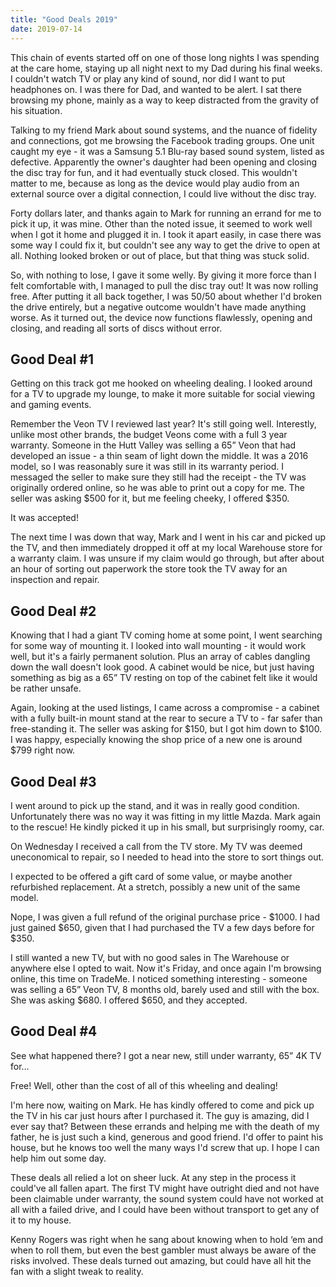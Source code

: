 ```yaml
---
title: "Good Deals 2019"
date: 2019-07-14
---
```


This chain of events started off on one of those long nights I was spending at the care home, staying up all night next to my Dad during his final weeks. I couldn't watch TV or play any kind of sound, nor did I want to put headphones on. I was there for Dad, and wanted to be alert. I sat there browsing my phone, mainly as a way to keep distracted from the gravity of his situation.

Talking to my friend Mark about sound systems, and the nuance of fidelity and connections, got me browsing the Facebook trading groups. One unit caught my eye - it was a Samsung 5.1 Blu-ray based sound system, listed as defective. Apparently the owner's daughter had been opening and closing the disc tray for fun, and it had eventually stuck closed. This wouldn't matter to me, because as long as the device would play audio from an external source over a digital connection, I could live without the disc tray.

Forty dollars later, and thanks again to Mark for running an errand for me to pick it up, it was mine. Other than the noted issue, it seemed to work well when I got it home and plugged it in. I took it apart easily, in case there was some way I could fix it, but couldn't see any way to get the drive to open at all. Nothing looked broken or out of place, but that thing was stuck solid.

So, with nothing to lose, I gave it some welly. By giving it more force than I felt comfortable with, I managed to pull the disc tray out! It was now rolling free. After putting it all back together, I was 50/50 about whether I'd broken the drive entirely, but a negative outcome wouldn't have made anything worse. As it turned out, the device now functions flawlessly, opening and closing, and reading all sorts of discs without error.

## Good Deal #1

Getting on this track got me hooked on wheeling dealing. I looked around for a TV to upgrade my lounge, to make it more suitable for social viewing and gaming events.

Remember the Veon TV I reviewed last year? It's still going well. Interestly, unlike most other brands, the budget Veons come with a full 3 year warranty. Someone in the Hutt Valley was selling a 65” Veon that had developed an issue - a thin seam of light down the middle. It was a 2016 model, so I was reasonably sure it was still in its warranty period. I messaged the seller to make sure they still had the receipt - the TV was originally ordered online, so he was able to print out a copy for me. The seller was asking $500 for it, but me feeling cheeky, I offered $350.

It was accepted!

The next time I was down that way, Mark and I went in his car and picked up the TV, and then immediately dropped it off at my local Warehouse store for a warranty claim. I was unsure if my claim would go through, but after about an hour of sorting out paperwork the store took the TV away for an inspection and repair.

## Good Deal #2

Knowing that I had a giant TV coming home at some point, I went searching for some way of mounting it. I looked into wall mounting - it would work well, but it's a fairly permanent solution. Plus an array of cables dangling down the wall doesn't look good. A cabinet would be nice, but just having something as big as a 65” TV resting on top of the cabinet felt like it would be rather unsafe.

Again, looking at the used listings, I came across a compromise - a cabinet with a fully built-in mount stand at the rear to secure a TV to - far safer than free-standing it. The seller was asking for $150, but I got him down to $100. I was happy, especially knowing the shop price of a new one is around $799 right now.

## Good Deal #3

I went around to pick up the stand, and it was in really good condition. Unfortunately there was no way it was fitting in my little Mazda. Mark again to the rescue! He kindly picked it up in his small, but surprisingly roomy, car.

On Wednesday I received a call from the TV store. My TV was deemed uneconomical to repair, so I needed to head into the store to sort things out.

I expected to be offered a gift card of some value, or maybe another refurbished replacement. At a stretch, possibly a new unit of the same model.

Nope, I was given a full refund of the original purchase price - $1000. I had just gained $650, given that I had purchased the TV a few days before for $350.

I still wanted a new TV, but with no good sales in The Warehouse or anywhere else I opted to wait. Now it's Friday, and once again I'm browsing online, this time on TradeMe. I noticed something interesting - someone was selling a 65” Veon TV, 8 months old, barely used and still with the box. She was asking $680. I offered $650, and they accepted.

## Good Deal #4

See what happened there? I got a near new, still under warranty, 65” 4K TV for…

Free! Well, other than the cost of all of this wheeling and dealing!

I'm here now, waiting on Mark. He has kindly offered to come and pick up the TV in his car just hours after I purchased it. The guy is amazing, did I ever say that? Between these errands and helping me with the death of my father, he is just such a kind, generous and good friend. I'd offer to paint his house, but he knows too well the many ways I'd screw that up. I hope I can help him out some day.

These deals all relied a lot on sheer luck. At any step in the process it could've all fallen apart. The first TV might have outright died and not have been claimable under warranty, the sound system could have not worked at all with a failed drive, and I could have been without transport to get any of it to my house.

Kenny Rogers was right when he sang about knowing when to hold ‘em and when to roll them, but even the best gambler must always be aware of the risks involved. These deals turned out amazing, but could have all hit the fan with a slight tweak to reality.
